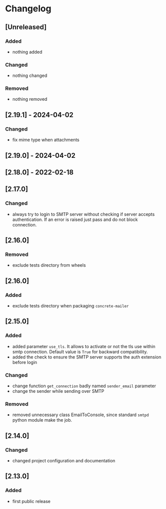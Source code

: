 # Changelog

## [Unreleased]

### Added

- nothing added

### Changed

- nothing changed

### Removed

- nothing removed

## [2.19.1] - 2024-04-02

### Changed

- fix mime type when attachments

## [2.19.0] - 2024-04-02

## [2.18.0] - 2022-02-18

## [2.17.0]

### Changed

- always try to login to SMTP server without checking if server accepts authentication. If an error is raised just pass and do not block connection.

## [2.16.0]

### Removed

- exclude tests directory from wheels

## [2.16.0]

### Added

- exclude tests directory when packaging `concrete-mailer`

## [2.15.0]

### Added

- added parameter `use_tls`. It allows to activate or not the tls use within smtp connection. Default value is `True` for backward compatibility.
- added the check to ensure the SMTP server supports the auth extension before login

### Changed

- change function `get_connection` badly named `sender_email` parameter
- change the sender while sending over SMTP

### Removed

- removed unnecessary class EmailToConsole, since standard `smtpd` python module make the job.

## [2.14.0]

### Changed

- changed project configuration and documentation

## [2.13.0]

### Added

- first public release
